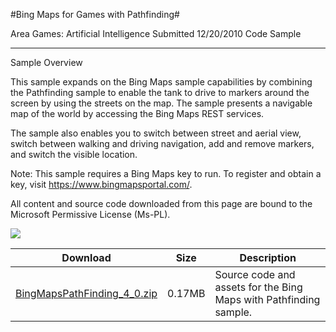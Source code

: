 #Bing Maps for Games with Pathfinding#

Area
Games: Artificial Intelligence
Submitted
12/20/2010
Code Sample

---

Sample Overview

This sample expands on the Bing Maps sample capabilities by combining the Pathfinding sample to enable the tank to drive to markers around the screen by using the streets on the map. The sample presents a navigable map of the world by accessing the Bing Maps REST services.

The sample also enables you to switch between street and aerial view, switch between walking and driving navigation, add and remove markers, and switch the visible location.

Note: This sample requires a Bing Maps key to run. To register and obtain a key, visit https://www.bingmapsportal.com/.


All content and source code downloaded from this page are bound to the Microsoft Permissive License (Ms-PL).

![](https://github.com/kniEngine/XNAGameStudio/blob/main/Images/bingpathfinding1.png)  	 

 
Download | Size | Description
---|---|---|
[BingMapsPathFinding_4_0.zip](https://github.com/kniEngine/XNAGameStudio/blob/main/Samples/BingMapsPathFinding_4_0.zip?raw=true) | 0.17MB | Source code and assets for the Bing Maps with Pathfinding sample.